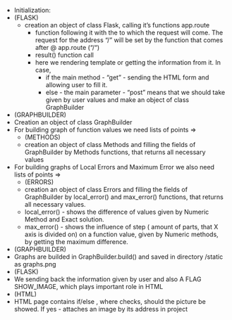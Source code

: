 - Initialization:
- (FLASK)
  - creation an object of class Flask, calling it’s functions app.route 
    -  function following it with the <path> to which the request will come. The request for the address “/” will be set by the function that comes after @ app.route (“/“)
    - result() function call 
    - here we rendering template or getting the information from it. In case, 
      - if the main method - “get” - sending the HTML form and allowing user to fill it.
      - else - the main parameter - “post” means that we should take given by user values and make an object of class GraphBuilder 
- (GRAPHBUILDER)
- Creation an object of class GraphBuilder 
- For building graph of function values we need lists of points => 
  - (METHODS)
  - creation an object of class Methods and filling the fields of GraphBuilder by Methods functions, that returns all necessary values
- For building graphs of Local Errors and Maximum Error we also need lists of points ⇒
  - (ERRORS)
  - creation an object of class Errors and filling the fields of GraphBuilder by local_error() and max_error() functions, that returns all necessary values.
  - local_error() - shows the difference of values given by Numeric Method and Exact solution. 
  - max_error() - shows the influence of step ( amount of parts, that X axis is divided on) on a function value, given by Numeric methods, by getting the maximum difference.
- (GRAPHBUILDER)
- Graphs are builded in GraphBuilder.build() and saved in directory /static as graphs.png
- (FLASK)
- We sending back the information given by user and also A FLAG SHOW_IMAGE, which plays important role in HTML
- (HTML)
- HTML page contains if/else , where checks, should the picture be showed. If yes - attaches an image by its address in project
